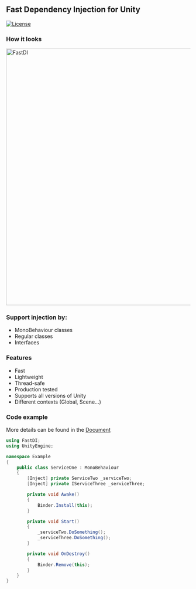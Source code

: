 ## Fast Dependency Injection for Unity

[![License](https://img.shields.io/badge/License-MIT-green.svg)](LICENSE)

### How it looks
<img src="FastDI.gif" alt="FastDI" width="700px" />


### Support injection by:
- MonoBehaviour classes
- Regular classes
- Interfaces

### Features
- Fast
- Lightweight
- Thread-safe
- Production tested
- Supports all versions of Unity
- Different contexts (Global, Scene...)

### Code example
More details can be found in the [Document](Assets/FastDI/Docs/Description.pdf)

``` csharp
using FastDI;
using UnityEngine;

namespace Example
{
    public class ServiceOne : MonoBehaviour
    {
        [Inject] private ServiceTwo _serviceTwo;
        [Inject] private IServiceThree _serviceThree;

        private void Awake()
        {
            Binder.Install(this);
        }

        private void Start()
        {
            _serviceTwo.DoSomething();
            _serviceThree.DoSomething();
        }

        private void OnDestroy()
        {
            Binder.Remove(this);
        }
    }
}
```